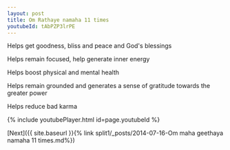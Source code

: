 ```yaml
---
layout: post
title: Om Rathaye namaha 11 times
youtubeId: tAbPZP3lrPE
---
```

 
 
Helps get goodness, bliss and peace and God's blessings
 
Helps remain focused, help generate inner energy 
 
Helps boost physical and mental health 
 
Helps remain grounded and generates a sense of gratitude towards the greater power 
 
Helps reduce bad karma
 
 
 
 


{% include youtubePlayer.html id=page.youtubeId %}
 
[Next]({{ site.baseurl }}{% link  split1/_posts/2014-07-16-Om maha geethaya namaha 11 times.md%})
 
